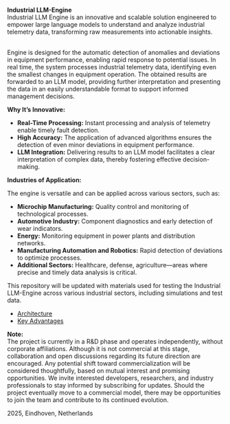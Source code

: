 **Industrial LLM-Engine**
<br>Industrial LLM Engine is an innovative and scalable solution engineered to empower large language models to understand and analyze industrial telemetry data, transforming raw measurements into actionable insights.

<br>Engine is designed for the automatic detection of anomalies and deviations in equipment performance, enabling rapid response to potential issues. In real time, the system processes industrial telemetry data, identifying even the smallest changes in equipment operation. The obtained results are forwarded to an LLM model, providing further interpretation and presenting the data in an easily understandable format to support informed management decisions.

**Why It’s Innovative:**

- **Real-Time Processing:** Instant processing and analysis of telemetry enable timely fault detection.
- **High Accuracy:** The application of advanced algorithms ensures the detection of even minor deviations in equipment performance.
- **LLM Integration:** Delivering results to an LLM model facilitates a clear interpretation of complex data, thereby fostering effective decision-making.

**Industries of Application:**

The engine is versatile and can be applied across various sectors, such as:
- **Microchip Manufacturing:**  Quality control and monitoring of technological processes.
- **Automotive Industry:**  Component diagnostics and early detection of wear indicators.
- **Energy:**  Monitoring equipment in power plants and distribution networks.
- **Manufacturing Automation and Robotics:**  Rapid detection of deviations to optimize processes.
- **Additional Sectors:**  Healthcare, defense, agriculture—areas where precise and timely data analysis is critical.

This repository will be updated with materials used for testing the Industrial LLM-Engine across various industrial sectors, including simulations and test data.

- [Architecture](./Architecture.md)
- [Key Advantages](./KeyAdvantages.md)

**Note:** <br>The project is currently in a R&D phase and operates independently, without corporate affiliations. Although it is not commercial at this stage, collaboration and open discussions regarding its future direction are encouraged. Any potential shift toward commercialization will be considered thoughtfully, based on mutual interest and promising opportunities. We invite interested developers, researchers, and industry professionals to stay informed by subscribing for updates. Should the project eventually move to a commercial model, there may be opportunities to join the team and contribute to its continued evolution.



2025, Eindhoven, Netherlands
